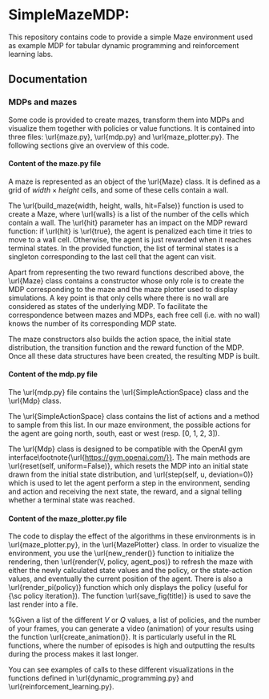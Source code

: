 # SimpleMazeMDP: 

This repository contains code to provide a simple Maze environment used as example MDP for tabular dynamic programming and reinforcement learning labs.

## Documentation ##


### MDPs and mazes ###

Some code is provided to create mazes, transform them into MDPs and visualize them together with policies or value functions.
It is contained into three files: \url{maze.py}, \url{mdp.py} and \url{maze_plotter.py}.
The following sections give an overview of this code.

#### Content of the maze.py file ####

A maze is represented as an object of the \url{Maze} class. It is defined as a grid of $width \times height$ cells, and some of these cells contain a wall.

The \url{build_maze(width, height, walls, hit=False)} function is used to create a Maze, where \url{walls} is a list of the number of the cells which contain a wall.
The \url{hit} parameter has an impact on the MDP reward function: if \url{hit} is \url{true}, the agent is penalized each time it tries to move to a wall cell. Otherwise,
the agent is just rewarded when it reaches terminal states. In the provided function, the list of terminal states is a singleton corresponding to the last cell that the agent can visit.

Apart from representing the two reward functions described above, the \url{Maze} class contains a constructor whose only role is to create the MDP corresponding to the maze and the maze plotter used to display simulations. A key point is that only cells where there is no wall are considered as states of the underlying MDP. To facilitate the correspondence between mazes and MDPs, each free cell (i.e. with no wall) knows the number of its corresponding MDP state.

The maze constructors also builds the action space, the initial state distribution, the transition function and the reward function of the MDP. Once all these data structures have been created, the resulting MDP is built.

#### Content of the mdp.py file ####

The \url{mdp.py} file contains the \url{SimpleActionSpace} class and the \url{Mdp} class.

The \url{SimpleActionSpace} class contains the list of actions and a method to sample from this list. In our maze environment, the possible actions for the agent are going north, south, east or west (resp. [0, 1, 2, 3]).

The \url{Mdp} class is designed to be compatible with the OpenAI gym interface\footnote{\url{https://gym.openai.com/}}. The main methods are \url{reset(self, uniform=False)}, which resets the MDP into an initial state drawn from the initial state distribution, and \url{step(self, u, deviation=0)} which is used to let the agent perform a step in the environment, sending and action and receiving the next state, the reward, and a signal telling whether a terminal state was reached.

#### Content of the maze_plotter.py file ####

The code to display the effect of the algorithms in these environments is in \url{maze_plotter.py}, in the \url{MazePlotter} class.
In order to visualize the environment, you use the \url{new_render()} function to initialize the rendering, then \url{render(V, policy, agent_pos)} to refresh the maze with either the newly calculated state values and the policy, or the state-action values, and eventually the current position of the agent. There is also a \url{render_pi(policy)} function which only displays the policy (useful for {\sc policy iteration}). The function \url{save_fig(title)} is used to save the last render into a file.

%Given a list of the different $V$ or $Q$ values, a list of policies, and the number of your frames, you can generate a video (animation) of your results using the function \url{create_animation()}. It is particularly useful in the RL functions, where the number of episodes is high and outputting the results during the process makes it last longer. 

You can see examples of calls to these different visualizations in the functions defined in \url{dynamic_programming.py} and \url{reinforcement_learning.py}.
